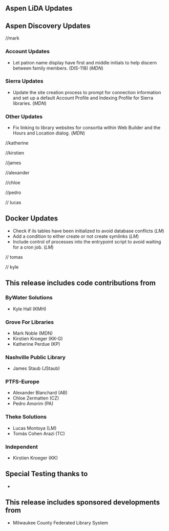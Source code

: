## Aspen LiDA Updates

## Aspen Discovery Updates
//mark 
### Account Updates
- Let patron name display have first and middle initials to help discern between family members. (DIS-118) (*MDN*)

### Sierra Updates
- Update the site creation process to prompt for connection information and set up a default Account Profile and Indexing Profile for Sierra libraries. (*MDN*)

### Other Updates
- Fix linking to library websites for consortia within Web Builder and the Hours and Location dialog. (*MDN*)

//katherine

//kirstien

//james

//alexander

//chloe

//pedro

// lucas
## Docker Updates
- Check if ils tables have been initialized to avoid database conflicts (*LM*)
- Add a condition to either create or not create symlinks (*LM*)
- Include control of processes into the entrypoint script to avoid waiting for a cron job. (*LM*)

// tomas

// kyle

## This release includes code contributions from
### ByWater Solutions
  - Kyle Hall (KMH)

### Grove For Libraries
  - Mark Noble (MDN)
  - Kirstien Kroeger (KK-G)
  - Katherine Perdue (KP)

### Nashville Public Library
  - James Staub (JStaub)

### PTFS-Europe
  - Alexander Blanchard (AB)
  - Chloe Zermatten (CZ)
  - Pedro Amorim (PA)

### Theke Solutions
  - Lucas Montoya (LM)
  - Tomás Cohen Arazi (TC)

### Independent
  - Kirstien Kroeger (KK)

## Special Testing thanks to
- 

## This release includes sponsored developments from
- Milwaukee County Federated Library System

